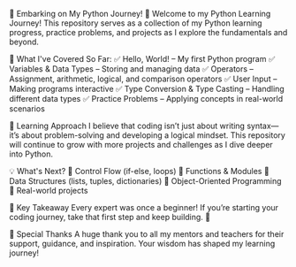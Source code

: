 🚀 Embarking on My Python Journey! 🐍
Welcome to my Python Learning Journey! This repository serves as a collection of my Python learning progress, practice problems, and projects as I explore the fundamentals and beyond.

📌 What I've Covered So Far:
✅ Hello, World! – My first Python program
✅ Variables & Data Types – Storing and managing data
✅ Operators – Assignment, arithmetic, logical, and comparison operators
✅ User Input – Making programs interactive
✅ Type Conversion & Type Casting – Handling different data types
✅ Practice Problems – Applying concepts in real-world scenarios

🎯 Learning Approach
I believe that coding isn’t just about writing syntax—it’s about problem-solving and developing a logical mindset. This repository will continue to grow with more projects and challenges as I dive deeper into Python.

💡 What's Next?
🔹 Control Flow (if-else, loops)
🔹 Functions & Modules
🔹 Data Structures (lists, tuples, dictionaries)
🔹 Object-Oriented Programming
🔹 Real-world projects

📖 Key Takeaway
Every expert was once a beginner! If you’re starting your coding journey, take that first step and keep building. 🚀

🙌 Special Thanks
A huge thank you to all my mentors and teachers for their support, guidance, and inspiration. Your wisdom has shaped my learning journey!
